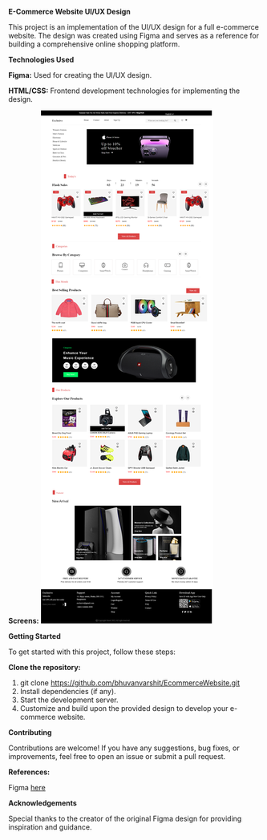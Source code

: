 **E-Commerce Website UI/UX Design**

This project is an implementation of the UI/UX design for a full e-commerce website. The design was created using Figma and serves as a reference for building a comprehensive online shopping platform.

**Technologies Used**

**Figma:** Used for creating the UI/UX design.

**HTML/CSS:** Frontend development technologies for implementing the design.

**Screens:**
<img src="https://github.com/bhuvanvarshit/EcommerceWebsite/blob/main/images/Ecommerce.png">

**Getting Started**

To get started with this project, follow these steps:

**Clone the repository:**

1. git clone https://github.com/bhuvanvarshit/EcommerceWebsite.git
2. Install dependencies (if any).
3. Start the development server.
4. Customize and build upon the provided design to develop your e-commerce website.

**Contributing**

Contributions are welcome! If you have any suggestions, bug fixes, or improvements, feel free to open an issue or submit a pull request.

**References:**

Figma [here](https://www.figma.com/community/file/1219312065205187851/full-e-commerce-website-ui-ux-design)

**Acknowledgements**

Special thanks to the creator of the original Figma design for providing inspiration and guidance.
